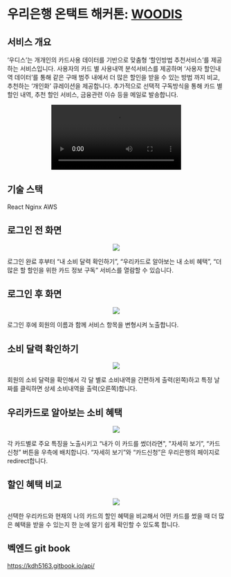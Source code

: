 # 우리은행 온택트 해커톤: <a href="https://woodis.netlify.app/">WOODIS</a>
## 서비스 개요
‘우디스’는 개개인의 카드사용 데이터를 기반으로 맞춤형 ‘할인방법 추천서비스’를 제공하는 서비스입니다. 사용자의 카드 별 사용내역 분석서비스를 제공하며 ‘사용자 할인내역 데이터’를 통해 같은 구매 범주 내에서 더 많은 할인을 받을 수 있는 방법 까지 비교, 추천하는 ‘개인화’ 큐레이션을 제공합니다. 추가적으로 선택적 구독방식을 통해 카드 별 할인 내역, 추천 할인 서비스, 금융관련 이슈 등을 메일로 발송합니다. 
<p align="center">
  <video src="https://user-images.githubusercontent.com/39179946/146949615-5e4c4512-0107-48b9-8622-b7b698e9912d.mp4"/>
</p>

## 기술 스택
React
Nginx
AWS

## 로그인 전 화면
<p align="center">
  <img src="https://user-images.githubusercontent.com/50386630/137581997-49cd1f4c-abc6-4d4b-813c-d0216dd4acea.jpg"/>
</p>
로그인 완료 후부터 “내 소비 달력 확인하기”, “우리카드로 알아보는 내 소비 혜택”, “더 많은 할 할인을 위한 카드 정보 구독” 서비스를 열람할 수 있습니다.

## 로그인 후 화면
<p align="center">
  <img src="https://user-images.githubusercontent.com/50386630/137582130-9736185b-942c-4d45-876f-701a89d4baf6.png"/>
</p>
로그인 후에 회원의 이름과 함께 서비스 항목을 변형시켜 노출합니다.

## 소비 달력 확인하기
<p align="center">
  <img src="https://user-images.githubusercontent.com/50386630/137582148-7d74912a-8faf-4932-ad6d-0e8eff031d79.png"/>
</p>
회원의 소비 달력을 확인해서 각 달 별로 소비내역을 간편하게 출력(왼쪽)하고 특정 날짜를 클릭하면 상세 소비내역을 출력(오른쪽)합니다.

## 우리카드로 알아보는 소비 혜택
<p align="center">
  <img src="https://user-images.githubusercontent.com/50386630/137582173-91216546-4bf1-421c-a44d-0def4c42293c.png"/>
</p>
각 카드별로 주요 특징을 노출시키고 “내가 이 카드를 썼더라면", "자세히 보기”, “카드신청” 버튼을 우측에 배치합니다. “자세히 보기”와 “카드신청”은 우리은행의 페이지로 redirect합니다.

## 할인 혜택 비교
<p align="center">
  <img src="https://user-images.githubusercontent.com/50386630/137582228-fa817f97-4bae-4c72-9edf-8979d7697ca2.png"/>
</p>
선택한 우리카드와 현재의 나의 카드의 할인 혜택을 비교해서 어떤 카드를 썼을 때 더 많은 혜택을 받을 수 있는지 한 눈에 알기 쉽게 확인할 수 있도록 합니다.

## 벡엔드 git book
https://kdh5163.gitbook.io/api/
